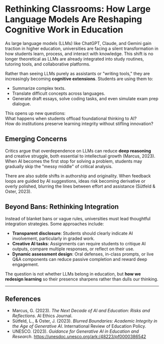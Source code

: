 # Rethinking Classrooms: How Large Language Models Are Reshaping Cognitive Work in Education

As large language models (LLMs) like ChatGPT, Claude, and Gemini gain traction in higher education, universities are facing a silent transformation in how students learn, process, and interact with knowledge. This shift is no longer theoretical as LLMs are already integrated into study routines, tutoring tools, and collaborative platforms.

Rather than seeing LLMs purely as assistants or "writing tools," they are increasingly becoming **cognitive extensions**. Students are using them to:
- Summarize complex texts.
- Translate difficult concepts across languages.
- Generate draft essays, solve coding tasks, and even simulate exam prep dialogue.

This opens up new questions:  
What happens when students offload foundational thinking to AI?  
How do institutions preserve learning integrity without stifling innovation?

## Emerging Concerns

Critics argue that overdependence on LLMs can reduce **deep reasoning** and creative struggle, both essential to intellectual growth (Marcus, 2023). When AI becomes the first stop for solving a problem, students may gradually skip the "messy middle" of critical analysis.

There are also subtle shifts in authorship and originality. When feedback loops are guided by AI suggestions, ideas risk becoming derivative or overly polished, blurring the lines between effort and assistance (Sütfeld & Oster, 2023).

## Beyond Bans: Rethinking Integration

Instead of blanket bans or vague rules, universities must lead thoughtful integration strategies. Some approaches include:
- **Transparent disclosure**: Students should clearly indicate AI involvement, particularly in graded work.
- **Creative AI tasks**: Assignments can require students to critique AI outputs, compare multiple responses, or reflect on their use.
- **Dynamic assessment design**: Oral defenses, in-class prompts, or live Q&A components can reduce passive completion and reward deep engagement.

The question is not whether LLMs belong in education, but **how we redesign learning** so their presence sharpens rather than dulls our thinking.

---

## References

- Marcus, G. (2023). *The Next Decade of AI and Education: Risks and Reflections*. AI Ethics Journal.
- Sütfeld, L., & Oster, J. (2023). *Blurred Boundaries: Academic Integrity in the Age of Generative AI*. International Review of Education Policy.
- UNESCO. (2023). *Guidance for Generative AI in Education and Research*. https://unesdoc.unesco.org/ark:/48223/pf0000386542
